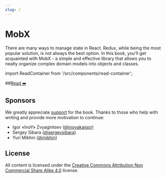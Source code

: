 ```yaml
---
slug: /
---
```


# MobX

There are many ways to manage state in React. Redux, while being the most popular solution, is not always the best option. In this book, you'll get acquainted with MobX - a simple and effective library that allows you to neatly organize complex domain models into objects and classes.

import ReadContainer from '/src/components/read-container';

<ReadContainer>

##[Read ➡️](/installation)
</ReadContainer>

## Sponsors

We greatly appreciate [support](https://mobx-cookbook.github.io/support) for the book. Thanks to those who help with writing and provide more motivation to continue:

- Igor «InoY» Zvyagintsev ([@inoyakaigor](https://github.com/inoyakaigor))
- Sergey Sibara ([@sergeysibara](https://github.com/sergeysibara))
- Yuri Mikhin ([@mikhin](https://github.com/mikhin))

## License

All content is licensed under the [Creative Commons Attribution Non Commercial Share Alike 4.0](https://creativecommons.org/licenses/by-nc-sa/4.0/) license.